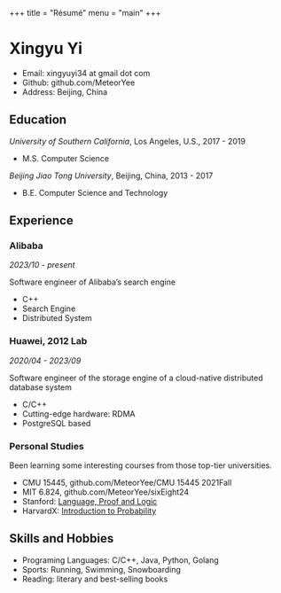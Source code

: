 +++
title = "Résumé"
menu = "main"
+++

# Xingyu Yi
- Email: xingyuyi34 at gmail dot com
- Github: github.com/MeteorYee
- Address: Beijing, China

## Education
_University of Southern California_, Los Angeles, U.S., 2017 - 2019
- M.S. Computer Science

_Beijing Jiao Tong University_, Beijing, China, 2013 - 2017
- B.E. Computer Science and Technology

## Experience
### Alibaba
_2023/10 - present_

Software engineer of Alibaba’s search engine
- C++
- Search Engine
- Distributed System

### Huawei, 2012 Lab
_2020/04 - 2023/09_

Software engineer of the storage engine of a cloud-native distributed database system
- C/C++
- Cutting-edge hardware: RDMA
- PostgreSQL based

### Personal Studies
Been learning some interesting courses from those top-tier universities.
- CMU 15445, github.com/MeteorYee/CMU 15445 2021Fall
- MIT 6.824, github.com/MeteorYee/sixEight24
- Stanford: [Language, Proof and Logic](https://www.edx.org/learn/logic/stanford-university-language-proof-and-logic)
- HarvardX: [Introduction to Probability](https://www.edx.org/learn/probability/harvard-university-introduction-to-probability)

## Skills and Hobbies
- Programing Languages: C/C++, Java, Python, Golang
- Sports: Running, Swimming, Snowboarding
- Reading: literary and best-selling books
